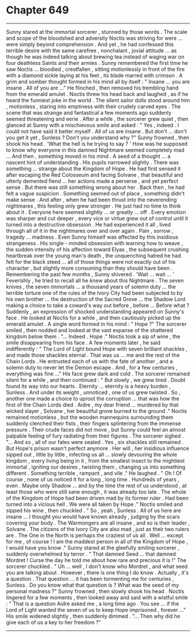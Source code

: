 
# Chapter 649


---

Sunny stared at the immortal sorcerer , stunned by those words . The scale and scope of the bloodshed and adversity Noctis was striving for were … were simply beyond comprehension . And yet , he had confessed this terrible desire with the same carefree , nonchalant , jovial attitude … as though he was indeed talking about brewing tea instead of waging war on four deathless Saints and their armies .
Sunny remembered the first time he saw Noctis … bloodied , crestfallen , sitting motionlessly in front of the fire with a diamond sickle laying at his feet , its blade marred with crimson .
A grim and somber thought formed in his mind all by itself :
" Insane … you are insane . All of you are …"
He flinched , then removed his trembling hand from the emerald amulet .
Noctis threw his head back and laughed , as if he heard the funniest joke in the world . The silent sailor dolls stood around him , motionless , staring into emptiness with their crudely carved eyes . The scene that was strange and fantastical a few moments ago suddenly seemed threatening and eerie .
After a while , the sorcerer grew quiet , then glanced at Sunny with a mischievous smile and asked :
" Yes , indeed . I could not have said it better myself . All of us are insane . But don't … don't you get it yet , Sunless ? Don't you understand why ?"
Sunny frowned , then shook his head .
'What the hell is he trying to say ? '
How was he supposed to know why everyone in this damned Nightmare seemed completely mad …
And then , something moved in his mind . A seed of a thought … a nascent hint of understanding .
His pupils narrowed slightly .
There was something ... strange about the Kingdom of Hope . He had first sensed it after escaping the Red Colosseum and facing Solvane , that beautiful and utterly demented fiend … her actions made a perverse , and yet perfect sense . But there was still something wrong about her .
Back then , he had felt a vague suspicion . Something seemed out of place , something didn't make sense . And after , when he had been thrust into the neverending nightmares , this feeling only grew stronger . He just had no time to think about it .
Everyone here seemed slightly … or greatly … off . Every emotion was sharper and cut deeper , every vice or virtue grew out of control until it turned into a destructive obsession . He had experienced it all , lived through all of it in the nightmares over and over again .
Pain , sorrow , tragedy ... madness .
Even Sunny himself was affected by this insidious strangeness . His single - minded obsession with learning how to weave , the sudden intensity of his affection toward Elyas , the subsequent crushing heartbreak over the young man's death , the unquenching hatred he had felt for the black steed … all of those things were not exactly out of his character , but slightly more consuming than they should have been .
Remembering the past few months , Sunny shivered .
'Wait … wait … '
Feverishly , he tried to recall all he knew about this Nightmare . The seven knives , the seven immortals … a thousand years of solemn duty … the terrible torture one of the rules of the Ivory City had been subjected to by his own brother … the destruction of the Sacred Grove … the Shadow Lord making a choice to take a coward's way out before , before …
Before what ?
Suddenly , an expression of shocked understanding appeared on Sunny's face .
He looked at Noctis for a while , and then cautiously picked up the emerald amulet . A single word formed in his mind :
" Hope ?"
The sorcerer smiled , then nodded and looked at the vast expanse of the shattered kingdom below them .
"... Indeed . Hope ."
Noctis took a sip of wine , the smile disappearing from his face . A few moments later , he said indifferently :
" The Lord of Light bound Hope with seven brilliant shackles , and made those shackles eternal . That was us … me and the rest of the Chain Lords . He entrusted each of us with the fate of another , and a solemn duty to never let the Demon escape . And , for a few centuries , everything was fine …"
His face grew dark and cold . The sorcerer remained silent for a while , and then continued :
" But slowly , we grew tired . Doubt found its way into our hearts . Eternity … eternity is a heavy burden , Sunless . And under its weight , unnoticed , one of us grew twisted . So , another one made a choice to uproot the corruption … that was how the first of the Chain Lords died . Aidre , my dear friend … murdered by that wicked slayer , Solvane , her beautiful grove burned to the ground ."
Noctis remained motionless , but the wooden mannequins surrounding them suddenly clenched their fists , their fingers splintering from the immense pressure . Their crude faces did not move , but Sunny could feel an almost palpable feeling of fury radiating from their figures .
The sorcerer sighed .
"... And so , all of our fates were sealed . Yes , six shackles still remained . But Hope's prison wasn't perfect anymore . Her will , her insidious influence sipped out , little by little , infecting us all … slowly devouring the whole kingdom , every living being in it , from the smallest insect to the mightiest immortal , igniting our desires , twisting them , changing us into something different . Something terrible , rampant , and vile ."
He laughed .
" Oh ! Of course , none of us noticed it for a long , long time . Hundreds of years , even . Maybe only Shadow … and by the time the rest of us understood , at least those who were still sane enough , it was already too late . The whole of the Kingdom of Hope had been driven mad by its former ruler . Had been turned into a vicious hell . We were all taken by Hope ."
Noctis smiled and sipped his wine , then chuckled .
" So , yeah , Sunless . All of us here are insane … I thought you would have known already , judging by the scars covering your body . The Warmongers are all insane , and so is their leader , Solvane . The citizens of the Ivory City are also mad , just as their two rulers are . The One in the North is perhaps the craziest of us all . Well … except for me , of course ! I am the maddest person in all of the Kingdom of Hope , I would have you know ."
Sunny stared at the gleefully smiling sorcerer , suddenly overwhelmed by terror .
" That damned Seed … that damned Mordret ! Curse the day he told me about how rare and precious it is !"
The sorcerer chuckled .
" Uh … well , I don't know who Mordret , and what seed you are talking about . However , there is one thing I do know . Actually , it's a question . That question … it has been tormenting me for centuries , Sunless . Do you know what that question is ? What was the seed of my personal madness ?"
Sunny frowned , then slowly shook his head .
Noctis lingered for a few moments , then looked away and said with a wistful smile :
" That is a question Aidre asked me , a long time ago . You see … if the Lord of Light wanted the seven of us to keep Hope imprisoned , forever …"
His smile widened slightly , then suddenly dimmed .
"... Then why did he give each of us a key to her freedom ?"

---

